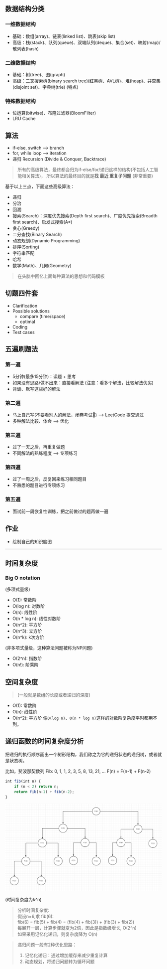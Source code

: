 ## 数据结构分类

### 一维数据结构

- 基础：数组(array)、链表(linked list)、跳表(skip list)
- 高级：栈(stack)、队列(queue)、双端队列(deque)、集合(set)、映射(map)/散列表(hash)

### 二维数据结构

- 基础：树(tree)、图(graph)
- 高级：二叉搜索树(binary search tree)(红黑树、AVL树)、堆(heap)、并查集(disjoint set)、字典树(trie)
(特点)

### 特殊数据结构

- 位运算(bitwise)、布隆过滤器(BloomFilter)
- LRU Cache


## 算法

- if-else, switch --> branch
- for, while loop --> iteration
- 递归 Recursion (Divide & Conquer, Backtrace)

> 所有的高级算法，最终都会归为if-else/for/递归这样的结构(不包括人工智能相关算法)，
> 所以算法的最终目的就是**找 最近 重复子问题** (非常重要)

基于以上三点，下面这些高级算法：
- 递归
- 分治
- 回溯
- 搜索(Search)：深度优先搜索(Depth first search)、广度优先搜索(Breadth first search)、启发式搜索(A*)
- 贪心(Greedy)
- 二分查找(Binary Search)
- 动态规划(Dynamic Programming)
- 排序(Sorting)
- 字符串匹配
- 哈希
- 数学(Math)、几何(Geometry)

> 在头脑中回忆上面每种算法的思想和代码模板


## 切题四件套

- Clarification
- Possible solutions
  - compare (time/space)
  - optimal
- Coding
- Test cases

## 五遍刷题法

### 第一遍
- 5分钟(最多15分钟)：读题 + 思考
- 如果没有思路/做不出来：直接看解法 (注意：看多个解法，比较解法优劣)
- 背诵、默写这些好的解法

### 第二遍
- 马上自己写(不要看别人的解法，闭卷考试🐶) --> LeetCode 提交通过
- 多种解法比较、体会 --> 优化

### 第三遍
- 过了一天之后，再重复做题
- 不同解法的熟练程度 --> 专项练习

### 第四遍
- 过了一周之后，反复回来练习相同题目
- 不熟悉的题目进行专项练习

### 第五遍
- 面试前一周恢复性训练，把之前做过的题再做一遍


## 作业
- 绘制自己的知识脑图

---

## 时间复杂度

### Big O notation
(多项式量级)
- O(1): 常数阶
- O(log n): 对数阶
- O(n): 线性阶
- O(n * log n): 线性对数阶
- O(n^2): 平方阶
- O(n^3): 立方阶
- O(n^k): k次方阶

(非多项式量级，这种算法问题被称为NP问题)
- O(2^n): 指数阶
- O(n!): 阶乘阶

## 空间复杂度
> (一般就是数组的长度或者递归的深度)

- O(1): 常数阶
- O(n): 线性阶
- O(n^2): 平方阶
像`O(log n)`、`O(n * log n)`这样的对数阶复杂度平时都用不到。



## 递归函数的时间复杂度分析
把递归的执行顺序画出一个树形结构，我们称之为它的递归状态的递归树，或者就是状态树。

比如，斐波那契数列
Fib: 0, 1, 1, 2, 3, 5, 8, 13, 21, ...
F(n) = F(n-1) + F(n-2)


```js
int fib(int n) {
    if (n < 2) return n;
    return fib(n-1) + fib(n-2);
}
```
![递归展开树](assets/recursion.png)

(时间复杂度为k^n)

> 分析时间复杂度: <br/>
> 假设n=6,求 fib(6): <br/>
fib(6) = fib(5) + fib(4) = (fib(4) + fib(3)) + (fib(3) + fib(2)) <br/>
每展开一层，计算步骤就变为2倍，因此是指数级增长, O(2^n) <br/>
如果采用记忆化递归，则复杂度降为 O(n)

> 递归问题一般有2种优化思路：
> 1. 记忆化递归：通过增加缓存来减少重复计算
> 2. 动态规划，将递归问题转为循环问题
